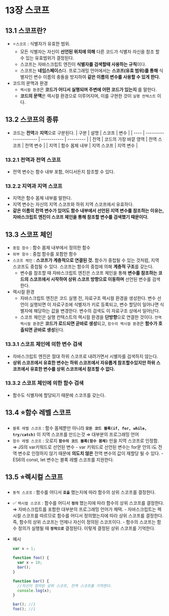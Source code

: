 # 13장 스코프

## 13.1 스코프란?

- ⭐`스코프` : 식별자가 유효한 범위.
  - 모든 식별자는 자신이 **선언된 위치에 의해** 다른 코드가 식별자 자신을 참조 할 수 있는 유효범위가 결정된다.
  - 스코프는 자바스크립트 엔진이 **식별자를 검색할때 사용하는 규칙**이다.
  - 스코프는 **네임스페이스**다. 프로그래밍 언어에서는 **스코프(유효 범위)를 통해** 식별자인 변수 이름의 충돌을 방지하여 **같은 이름의 변수를 사용할 수 있게 한다.**
- 코드의 문맥과 환경
  - `렉시컬 환경`은 **코드가 어디서 실행되며 주변에 어떤 코드가 있는지** 를 말한다.
  - **코드의 문맥**은 렉시컬 환경으로 이루어지며, 이를 구현한 것이 `실행 컨텍스트` 이다.

## 13.2 스코프의 종류

- 코드는 **전역**과 **지역**으로 구분된다.
  | 구분 | 설명 | 스코프 | 변수 |
  | ---- | --------------------- | ----------- | --------- |
  | 전역 | 코드의 가장 바깥 영역 | 전역 스코프 | 전역 변수 |
  | 지역 | 함수 몸체 내부 | 지역 스코프 | 지역 변수 |

### 13.2.1 전역과 전역 스코프

- 전역 변수는 함수 내부 포함, 어디서든지 참조할 수 있다.

### 13.2.2 지역과 지역 스코프

- 지역은 함수 몸체 내부를 말한다.
- 지역 변수는 자신의 지역 스코프와 하위 지역 스코프에서 유효하다.
- **같은 이름의 전역 변수가 있어도 함수 내부에서 선언된 지역 변수를 참조하는 이유는, 자바스크립트 엔진이 스코프 체인을 통해 참조할 변수를 검색했기 때문이다.**

## 13.3 스코프 체인

- `중첩 함수` : 함수 몸체 내부에서 정의한 함수
- `외부 함수` : 중첩 함수를 포함한 함수
- `스코프 체인` : **스코프가 계층적으로 연결된 것.** 함수가 중첩될 수 있는 것처럼, 지역 스코프도 중첩될 수 있다. 스코프는 함수의 중첩에 의해 **계층적 구조**를 갖는다.
  - 변수를 참조할 때 자바스크립트 엔진은 스코프 체인을 통해 **변수를 참조하는 코드의 스코프에서 시작하여 상위 스코프 방향으로 이동하며** 선언된 변수를 검색한다.
- 렉시컬 환경
  - 자바스크립트 엔진은 코드 실행 전, 자료구조 렉시컬 환경을 생성한다. 변수 선언이 실행되면 이 자료구조에 식별자가 키로 등록되고, 변수 할당이 일어나면 식별자에 해당하는 값을 변경한다. 변수의 검색도 이 자료구조 상에서 일어난다.
  - 스코프 체인은 실행 컨텍스트의 렉시컬 환경을 **단방향**으로 연결한 것이다. `전역 렉시컬 환경`은 **코드가 로드되면 곧바로 생성**되고, `함수의 렉시컬 환경`은 **함수가 호출되면 곧바로 생성**된다.

### 13.3.1 스코프 체인에 의한 변수 검색

- 자바스크립트 엔진은 절대 하위 스코프로 내려가면서 시별자를 검색하지 않는다.
- **상위 스코프에서 유효한 변수는 하위 스코프에서 자유롭게 참조할수있지만 하위 스코프에서 유효한 변수를 상위 스코프에서 참조할 수 없다.**

### 13.3.2 스코프 체인에 의한 함수 검색

- 함수도 식별자에 할당되기 때문에 스코프를 갖는다.

## 13.4 ⭐함수 레벨 스코프

- `블록 레벨 스코프` : 함수 몸체뿐만 아니라 **`모든 코드 블록(if, for, while, try/catch)`** 이 지역 스코프를 만드는것
  ⇒ 대부분의 프로그래밍 언어
- `함수 레벨 스코프` : 오로지 **`함수의 코드 블록(함수 몸체)`** 만을 지역 스코프로 인정함.
  ⇒ JS의 var키워드로 선언된 변수 - var 키워드로 선언된 변수는 for문 안의 i도 전역 변수로 인정하지 않기 때문에 **의도치 않은** 전역 변수의 값이 재할당 될 수 있다. - ES6의 const, let 변수는 블록 레벨 스코프를 지원한다.

## 13.5 ⭐렉시컬 스코프

- `동적 스코프` : 함수를 어디서 **`호출`** 했는지에 따라 함수의 상위 스코프를 결정한다.
- ✅ `렉시컬 스코프` : 함수를 어디서 **`정의`** 했는지에 따라 함수의 상위 스코프를 결정한다.
  ⇒ 자바스크립트를 포함한 대부분의 프로그래밍 언어가 채택. - 자바스크립트는 렉시컬 스코프를 따르므로 함수를 어디서 정의했는지에 따라 상위 스코프를 결정한다. 즉, 함수의 상위 스코프는 언제나 자신이 정의된 스코프이다. - 함수의 스코프는 함수 정의가 실행될 때 **`정적으로`** 결정된다. 이렇게 결정된 상위 스코프를 기억한다.

- 예시

  ```jsx
  var x = 1;

  function foo() {
    var x = 10;
    bar();
  }

  function bar() {
    //자신이 정의된 상위 스코프, 전역 스코프를 기억한다.
    console.log(x);
  }

  bar(); //1
  foo(); //1
  ```
